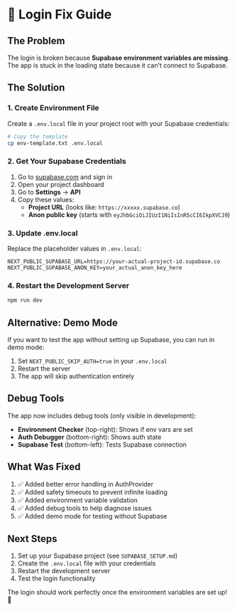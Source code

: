 # 🔧 Login Fix Guide

## The Problem
The login is broken because **Supabase environment variables are missing**. The app is stuck in the loading state because it can't connect to Supabase.

## The Solution

### 1. Create Environment File
Create a `.env.local` file in your project root with your Supabase credentials:

```bash
# Copy the template
cp env-template.txt .env.local
```

### 2. Get Your Supabase Credentials
1. Go to [supabase.com](https://supabase.com) and sign in
2. Open your project dashboard
3. Go to **Settings** → **API**
4. Copy these values:
   - **Project URL** (looks like: `https://xxxxx.supabase.co`)
   - **Anon public key** (starts with `eyJhbGciOiJIUzI1NiIsInR5cCI6IkpXVCJ9`)

### 3. Update .env.local
Replace the placeholder values in `.env.local`:

```env
NEXT_PUBLIC_SUPABASE_URL=https://your-actual-project-id.supabase.co
NEXT_PUBLIC_SUPABASE_ANON_KEY=your_actual_anon_key_here
```

### 4. Restart the Development Server
```bash
npm run dev
```

## Alternative: Demo Mode
If you want to test the app without setting up Supabase, you can run in demo mode:

1. Set `NEXT_PUBLIC_SKIP_AUTH=true` in your `.env.local`
2. Restart the server
3. The app will skip authentication entirely

## Debug Tools
The app now includes debug tools (only visible in development):
- **Environment Checker** (top-right): Shows if env vars are set
- **Auth Debugger** (bottom-right): Shows auth state
- **Supabase Test** (bottom-left): Tests Supabase connection

## What Was Fixed
1. ✅ Added better error handling in AuthProvider
2. ✅ Added safety timeouts to prevent infinite loading
3. ✅ Added environment variable validation
4. ✅ Added debug tools to help diagnose issues
5. ✅ Added demo mode for testing without Supabase

## Next Steps
1. Set up your Supabase project (see `SUPABASE_SETUP.md`)
2. Create the `.env.local` file with your credentials
3. Restart the development server
4. Test the login functionality

The login should work perfectly once the environment variables are set up! 🚀
